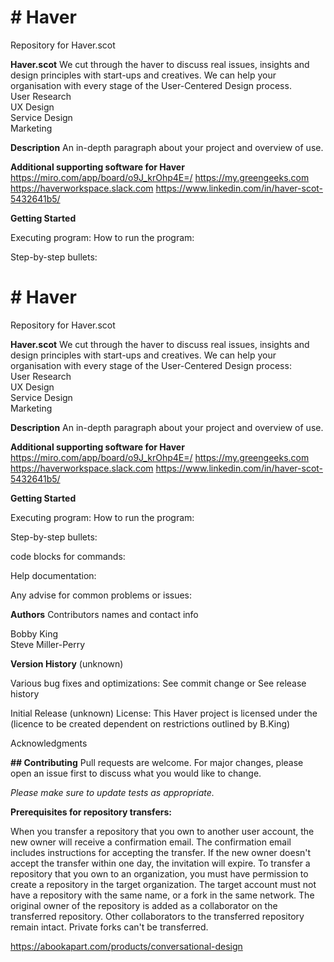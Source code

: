 <h1><b># Haver</b></h1>
Repository for Haver.scot

<b>Haver.scot</b>
We cut through the haver to discuss real issues, insights and design principles with start-ups and creatives.
We can help your organisation with every stage of the User-Centered Design process.<br>
User Research<br>
UX Design<br>
Service Design<br>
Marketing<br>

<b>Description</b>
An in-depth paragraph about your project and overview of use.

<b>Additional supporting software for Haver</b>
https://miro.com/app/board/o9J_krOhp4E=/
https://my.greengeeks.com
https://haverworkspace.slack.com
https://www.linkedin.com/in/haver-scot-5432641b5/


<b>Getting Started</b>

Executing program:
  How to run the program:

  Step-by-step bullets:

<h1><b># Haver</b></h1>
Repository for Haver.scot

<b>Haver.scot</b>
We cut through the haver to discuss real issues, insights and design principles with start-ups and creatives.
We can help your organisation with every stage of the User-Centered Design process:<br>
User Research<br>
UX Design<br>
Service Design<br>
Marketing<br>

<b>Description</b>
An in-depth paragraph about your project and overview of use.

<b>Additional supporting software for Haver</b>
https://miro.com/app/board/o9J_krOhp4E=/
https://my.greengeeks.com
https://haverworkspace.slack.com
https://www.linkedin.com/in/haver-scot-5432641b5/


<b>Getting Started</b>

Executing program:
  How to run the program:
  
  Step-by-step bullets:
  
  code blocks for commands:
  
Help documentation:

Any advise for common problems or issues:


<b>Authors</b>
Contributors names and contact info

Bobby King <br>
Steve Miller-Perry

<b>Version History</b>
(unknown)

Various bug fixes and optimizations:
See commit change or See release history

Initial Release (unknown)
License: This Haver project is licensed under the (licence to be created dependent on restrictions outlined by B.King)

Acknowledgments

<b>## Contributing</b>
Pull requests are welcome. For major changes, please open an issue first to discuss what you would like to change.

<i>Please make sure to update tests as appropriate.</i>

<b>Prerequisites for repository transfers:</b>

When you transfer a repository that you own to another user account, the new owner will receive a confirmation email. The confirmation email includes instructions for accepting the transfer. If the new owner doesn't accept the transfer within one day, the invitation will expire.
To transfer a repository that you own to an organization, you must have permission to create a repository in the target organization.
The target account must not have a repository with the same name, or a fork in the same network.
The original owner of the repository is added as a collaborator on the transferred repository. Other collaborators to the transferred repository remain intact.
Private forks can't be transferred.

https://abookapart.com/products/conversational-design

